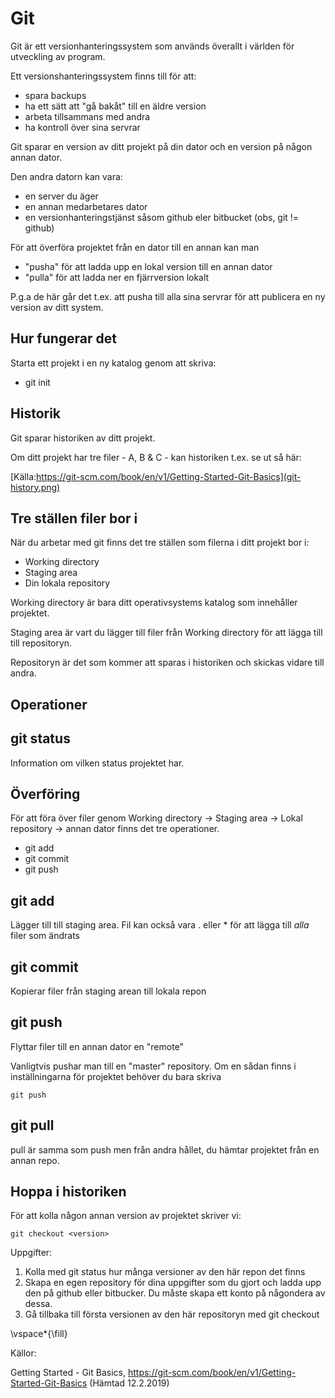 Git
===

Git är ett versionhanteringssystem som används överallt i världen för utveckling av program.

Ett versionshanteringssystem finns till för att:

 - spara backups
 - ha ett sätt att "gå bakåt" till en äldre version
 - arbeta tillsammans med andra
 - ha kontroll över sina servrar

Git sparar en version av ditt projekt på din dator och en version  på någon annan dator.

Den andra datorn kan vara:

 - en server du äger
 - en annan medarbetares dator
 - en versionhanteringstjänst såsom github eler bitbucket (obs, git != github)

För att överföra projektet från en dator till en annan kan man 

 - "pusha" för att ladda upp en lokal version till en annan dator
 - "pulla" för att ladda ner en fjärrversion lokalt

	
P.g.a de här går det t.ex. att pusha till alla sina servrar för att publicera en ny version av ditt system.


Hur fungerar det
----------------

Starta ett projekt i en ny katalog genom att skriva:

 - git init

Historik
--------

Git sparar historiken av ditt projekt. 

Om ditt projekt har tre filer - A, B & C - kan historiken t.ex. se ut så här:

[Källa:https://git-scm.com/book/en/v1/Getting-Started-Git-Basics](git-history.png)

Tre ställen filer bor i
-----------------------

När du arbetar med git finns det tre ställen som filerna i ditt projekt bor i:

 - Working directory
 - Staging area
 - Din lokala repository

Working directory är bara ditt operativsystems katalog som innehåller projektet.

Staging area är vart du lägger till filer från Working directory för att lägga till till repositoryn.

Repositoryn är det som kommer att sparas i historiken och skickas vidare till andra.

Operationer
-----------

git status
----------

Information om vilken status projektet har.

Överföring
----------

För att föra över filer genom Working directory -> Staging area -> Lokal repository -> annan dator finns det tre operationer.

 - git add	
 - git commit 
 - git push

git add <fil>
-------------

Lägger till <fil> till staging area. Fil kan också vara . eller * för att lägga till _alla_ filer som ändrats

git commit
----------

Kopierar filer från staging arean till lokala repon

git push <remote>
-----------------

Flyttar filer till en annan dator en "remote"

Vanligtvis pushar man till en "master" repository. Om en sådan finns i inställningarna för projektet behöver du bara skriva

```
git push
```

git pull <remote>
-----------------

pull är samma som push men från andra hållet, du hämtar projektet från en annan repo.


Hoppa i historiken
------------------

För att kolla någon annan version av projektet skriver vi:

```
git checkout <version>
```

Uppgifter:

 1. Kolla med git status hur många versioner av den här repon det finns 
 2. Skapa en egen repository för dina uppgifter som du gjort och ladda upp den på github eller bitbucker. Du måste skapa ett konto på någondera av dessa.
 3. Gå tillbaka till första versionen av den här repositoryn med git checkout


\vspace*{\fill}

Källor:

Getting Started - Git Basics, https://git-scm.com/book/en/v1/Getting-Started-Git-Basics (Hämtad 12.2.2019)
